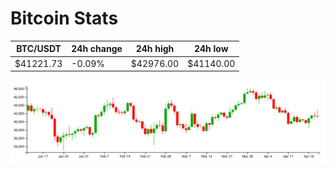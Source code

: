 # Bitcoin Stats

BTC/USDT|24h change|24h high|24h low|
|---|---|---|---|
|$41221.73|-0.09%|$42976.00|$41140.00|

<img src="./chart.svg">
